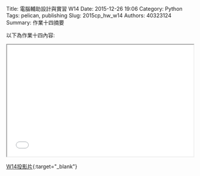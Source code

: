 Title: 電腦輔助設計與實習  W14
Date: 2015-12-26 19:06
Category: Python
Tags: pelican, publishing
Slug: 2015cp_hw_w14
Authors: 40323124
Summary: 作業十四摘要

以下為作業十四內容:

<iframe src="40323124_cp_w14.html" width="500" height="300"></iframe>


[W14投影片](40323124_cp_w14.html){:target="_blank"}





